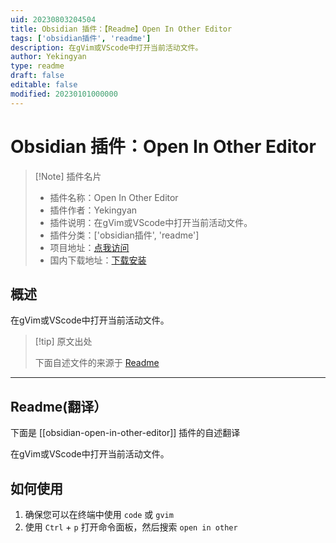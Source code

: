 ```yaml
---
uid: 20230803204504
title: Obsidian 插件：【Readme】Open In Other Editor
tags: ['obsidian插件', 'readme']
description: 在gVim或VScode中打开当前活动文件。
author: Yekingyan
type: readme
draft: false
editable: false
modified: 20230101000000
---
```


# Obsidian 插件：Open In Other Editor

> [!Note] 插件名片
> - 插件名称：Open In Other Editor
> - 插件作者：Yekingyan
> - 插件说明：在gVim或VScode中打开当前活动文件。
> - 插件分类：['obsidian插件', 'readme']
> - 项目地址：[点我访问](https://github.com/yekingyan/obsidian-open-in-other-editor)
> - 国内下载地址：[下载安装](https://pkmer.cn/products/plugin/pluginMarket/?obsidian-open-in-other-editor)

## 概述

在gVim或VScode中打开当前活动文件。



> [!tip] 原文出处
> 
>下面自述文件的来源于 [Readme](https://ghproxy.net/https://raw.githubusercontent.com/yekingyan/obsidian-open-in-other-editor/master/README.md)
> 

---

## Readme(翻译）

下面是 [[obsidian-open-in-other-editor]] 插件的自述翻译


在gVim或VScode中打开当前活动文件。

## 如何使用

1. 确保您可以在终端中使用 `code` 或 `gvim`
2. 使用 `Ctrl` + `p` 打开命令面板，然后搜索 `open in other`



